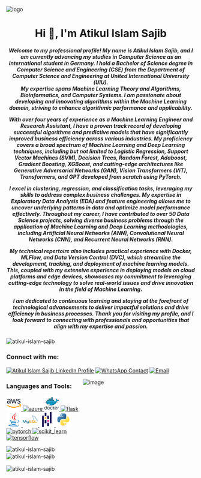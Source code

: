 ![logo](https://newsroom.arm.com/wp-content/uploads/2020/11/ai_render.jpg)
<h1 align="center">Hi 👋, I'm Atikul Islam Sajib</h1>
<h5 align="center">Welcome to my professional profile! My name is Atikul Islam Sajib, and I am currently advancing my studies in Computer Science as an international student in Germany. I hold a Bachelor of
  Science degree in Computer Science and Engineering (CSE) from the Department of Computer Science and Engineering at United International University (UIU).
  <br>
  My expertise spans Machine Learning Theory and Algorithms, Bioinformatics, and Computer Systems. I am passionate about developing and innovating algorithms within the Machine Learning domain, striving to
  enhance algorithmic performance and applicability.
  
  With over four years of experience as a Machine Learning Engineer and Research Assistant, I have a proven track record of developing successful algorithms and predictive models that have significantly improved
  business efficiency across various industries. My proficiency covers a broad spectrum of Machine Learning and Deep Learning techniques, including but not limited to Logistic Regression, Support Vector Machines
  (SVM), Decision Trees, Random Forest, Adaboost, Gradient Boosting, XGBoost, and cutting-edge architectures like Generative Adversarial Networks (GAN), Vision Transformers (ViT), Transformers, and GPT developed
  from scratch using PyTorch.
  
  I excel in clustering, regression, and classification tasks, leveraging my skills to address complex business challenges. My expertise in Exploratory Data Analysis (EDA) and feature engineering allows me to
  uncover underlying patterns in data and optimize model performance effectively. Throughout my career, I have contributed to over 50 Data Science projects, solving diverse business problems through the
  application of Machine Learning and Deep Learning methodologies, including Artificial Neural Networks (ANN), Convolutional Neural Networks (CNN), and Recurrent Neural Networks (RNN).
  
  My technical repertoire also includes practical experience with Docker, MLFlow, and Data Version Control (DVC), which streamline the development, tracking, and deployment of machine learning models. This,
  coupled with my extensive experience in deploying models on cloud platforms and edge devices, showcases my commitment to leveraging cutting-edge technology to solve real-world issues and drive innovation in the
  field of Machine Learning.
  
  I am dedicated to continuous learning and staying at the forefront of technological advancements to deliver impactful solutions and drive efficiency in business processes. Thank you for visiting my profile, and
  I look forward to connecting with professionals and opportunities that align with my expertise and passion.</h5>

<p align="left"> <img src="https://komarev.com/ghpvc/?username=atikul-islam-sajib&label=Profile%20views&color=0e75b6&style=flat" alt="atikul-islam-sajib" /> </p>


<h3 align="left">Connect with me:</h3>
<p align="left">
<a href="https://linkedin.com/in/atikul-islam-sajib-351b03261/overlay/about-this-profile/" target="_blank"><img align="center" src="https://raw.githubusercontent.com/rahuldkjain/github-profile-readme-generator/master/src/images/icons/Social/linked-in-alt.svg" alt="Atikul Islam Sajib LinkedIn Profile" height="30" width="40" /></a>
<a href="https://wa.me/+4917685993564" target="_blank"><img align="center" src="https://raw.githubusercontent.com/rahuldkjain/github-profile-readme-generator/master/src/images/icons/Social/whatsapp.svg" alt="WhatsApp Contact" height="30" width="40" /></a>
<a href="mailto:atikulislamsajib137@gmail.com" target="_blank"><img align="center" src="https://i.pinimg.com/564x/61/28/d9/6128d9de487f77ae4370513f7d94f123.jpg" alt="Email" height="30" width="40" /></a>
</p>


<img align="right" alt="image" width = "300" height = "200" src = "https://user-images.githubusercontent.com/55389276/140866485-8fb1c876-9a8f-4d6a-98dc-08c4981eaf70.gif">

<h3 align="left">Languages and Tools:</h3>
<p align="left"> <a href="https://aws.amazon.com" target="_blank" rel="noreferrer"> <img src="https://raw.githubusercontent.com/devicons/devicon/master/icons/amazonwebservices/amazonwebservices-original-wordmark.svg" alt="aws" width="40" height="40"/> </a> <a href="https://azure.microsoft.com/en-in/" target="_blank" rel="noreferrer"> <img src="https://www.vectorlogo.zone/logos/microsoft_azure/microsoft_azure-icon.svg" alt="azure" width="40" height="40"/> </a> <a href="https://www.docker.com/" target="_blank" rel="noreferrer"> <img src="https://raw.githubusercontent.com/devicons/devicon/master/icons/docker/docker-original-wordmark.svg" alt="docker" width="40" height="40"/> </a> <a href="https://flask.palletsprojects.com/" target="_blank" rel="noreferrer"> <img src="https://www.vectorlogo.zone/logos/pocoo_flask/pocoo_flask-icon.svg" alt="flask" width="40" height="40"/> </a> <a href="https://www.java.com" target="_blank" rel="noreferrer"> <img src="https://raw.githubusercontent.com/devicons/devicon/master/icons/java/java-original.svg" alt="java" width="40" height="40"/> </a> <a href="https://www.mysql.com/" target="_blank" rel="noreferrer"> <img src="https://raw.githubusercontent.com/devicons/devicon/master/icons/mysql/mysql-original-wordmark.svg" alt="mysql" width="40" height="40"/> </a> <a href="https://pandas.pydata.org/" target="_blank" rel="noreferrer"> <img src="https://raw.githubusercontent.com/devicons/devicon/2ae2a900d2f041da66e950e4d48052658d850630/icons/pandas/pandas-original.svg" alt="pandas" width="40" height="40"/> </a> <a href="https://www.python.org" target="_blank" rel="noreferrer"> <img src="https://raw.githubusercontent.com/devicons/devicon/master/icons/python/python-original.svg" alt="python" width="40" height="40"/> </a> <a href="https://pytorch.org/" target="_blank" rel="noreferrer"> <img src="https://www.vectorlogo.zone/logos/pytorch/pytorch-icon.svg" alt="pytorch" width="40" height="40"/> </a> <a href="https://scikit-learn.org/" target="_blank" rel="noreferrer"> <img src="https://upload.wikimedia.org/wikipedia/commons/0/05/Scikit_learn_logo_small.svg" alt="scikit_learn" width="40" height="40"/> </a> <a href="https://www.tensorflow.org" target="_blank" rel="noreferrer"> <img src="https://www.vectorlogo.zone/logos/tensorflow/tensorflow-icon.svg" alt="tensorflow" width="40" height="40"/> </a> </p>

<p><img align="left" src="https://github-readme-stats.vercel.app/api/top-langs?username=atikul-islam-sajib&show_icons=true&locale=en&layout=compact" alt="atikul-islam-sajib" /></p>

<p>&nbsp;<img align="center" src="https://github-readme-stats.vercel.app/api?username=atikul-islam-sajib&show_icons=true&locale=en" alt="atikul-islam-sajib" /></p>

<p><img align="center" src="https://github-readme-streak-stats.herokuapp.com/?user=atikul-islam-sajib&" alt="atikul-islam-sajib" /></p>


